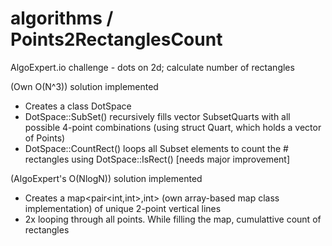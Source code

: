 # algorithms / Points2RectanglesCount
AlgoExpert.io challenge - dots on 2d; calculate number of rectangles

(Own O(N^3)) solution implemented</br>
* Creates a class DotSpace
* DotSpace::SubSet() recursively fills vector SubsetQuarts with all possible 4-point combinations (using struct Quart, which holds a vector of Points)
* DotSpace::CountRect() loops all Subset elements to count the # rectangles using DotSpace::IsRect() [needs major improvement]

(AlgoExpert's O(NlogN)) solution implemented</br>
* Creates a map<pair<int,int>,int> (own array-based map class implementation) of unique 2-point vertical lines
* 2x looping through all points. While filling the map, cumulattive count of rectangles
